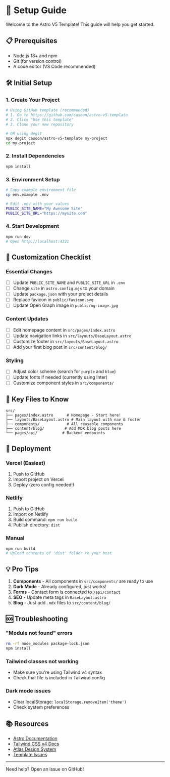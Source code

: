 # 🚀 Setup Guide

Welcome to the Astro V5 Template! This guide will help you get started.

## 📋 Prerequisites

- Node.js 18+ and npm
- Git (for version control)
- A code editor (VS Code recommended)

## 🛠️ Initial Setup

### 1. Create Your Project

```bash
# Using GitHub template (recommended)
# 1. Go to https://github.com/casoon/astro-v5-template
# 2. Click "Use this template"
# 3. Clone your new repository

# OR using degit
npx degit casoon/astro-v5-template my-project
cd my-project
```

### 2. Install Dependencies

```bash
npm install
```

### 3. Environment Setup

```bash
# Copy example environment file
cp env.example .env

# Edit .env with your values
PUBLIC_SITE_NAME="My Awesome Site"
PUBLIC_SITE_URL="https://mysite.com"
```

### 4. Start Development

```bash
npm run dev
# Open http://localhost:4321
```

## 🎨 Customization Checklist

### Essential Changes

- [ ] Update `PUBLIC_SITE_NAME` and `PUBLIC_SITE_URL` in `.env`
- [ ] Change `site` in `astro.config.mjs` to your domain
- [ ] Update `package.json` with your project details
- [ ] Replace favicon in `public/favicon.svg`
- [ ] Update Open Graph image in `public/og-image.jpg`

### Content Updates

- [ ] Edit homepage content in `src/pages/index.astro`
- [ ] Update navigation links in `src/layouts/BaseLayout.astro`
- [ ] Customize footer in `src/layouts/BaseLayout.astro`
- [ ] Add your first blog post in `src/content/blog/`

### Styling

- [ ] Adjust color scheme (search for `purple` and `blue`)
- [ ] Update fonts if needed (currently using Inter)
- [ ] Customize component styles in `src/components/`

## 📁 Key Files to Know

```
src/
├── pages/index.astro      # Homepage - Start here!
├── layouts/BaseLayout.astro # Main layout with nav & footer
├── components/            # All reusable components
├── content/blog/         # Add MDX blog posts here
└── pages/api/           # Backend endpoints
```

## 🚀 Deployment

### Vercel (Easiest)

1. Push to GitHub
2. Import project on Vercel
3. Deploy (zero config needed!)

### Netlify

1. Push to GitHub
2. Import on Netlify
3. Build command: `npm run build`
4. Publish directory: `dist`

### Manual

```bash
npm run build
# Upload contents of 'dist' folder to your host
```

## 💡 Pro Tips

1. **Components** - All components in `src/components/` are ready to use
2. **Dark Mode** - Already configured, just works!
3. **Forms** - Contact form is connected to `/api/contact`
4. **SEO** - Update meta tags in `BaseLayout.astro`
5. **Blog** - Just add `.mdx` files to `src/content/blog/`

## 🆘 Troubleshooting

### "Module not found" errors
```bash
rm -rf node_modules package-lock.json
npm install
```

### Tailwind classes not working
- Make sure you're using Tailwind v4 syntax
- Check that file is included in Tailwind config

### Dark mode issues
- Clear localStorage: `localStorage.removeItem('theme')`
- Check system preferences

## 📚 Resources

- [Astro Documentation](https://docs.astro.build)
- [Tailwind CSS v4 Docs](https://tailwindcss.com/blog/tailwindcss-v4-alpha)
- [Atlas Design System](https://github.com/casoon/atlas)
- [Template Issues](https://github.com/casoon/astro-v5-template/issues)

---

Need help? Open an issue on GitHub!